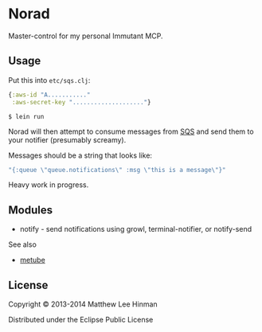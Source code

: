 # Norad

Master-control for my personal Immutant MCP.

## Usage

Put this into `etc/sqs.clj`:

```clojure
{:aws-id "A..........."
 :aws-secret-key "...................."}
```

```
$ lein run
```

Norad will then attempt to consume messages from
[SQS](https://aws.amazon.com/sqs/) and send them to your notifier
(presumably screamy).

Messages should be a string that looks like:

```clojure
"{:queue \"queue.notifications\" :msg \"this is a message\"}"
```

Heavy work in progress.

## Modules

- notify - send notifications using growl, terminal-notifier, or notify-send

See also

- [metube](https://github.com/dakrone/metube)

## License

Copyright © 2013-2014 Matthew Lee Hinman

Distributed under the Eclipse Public License
